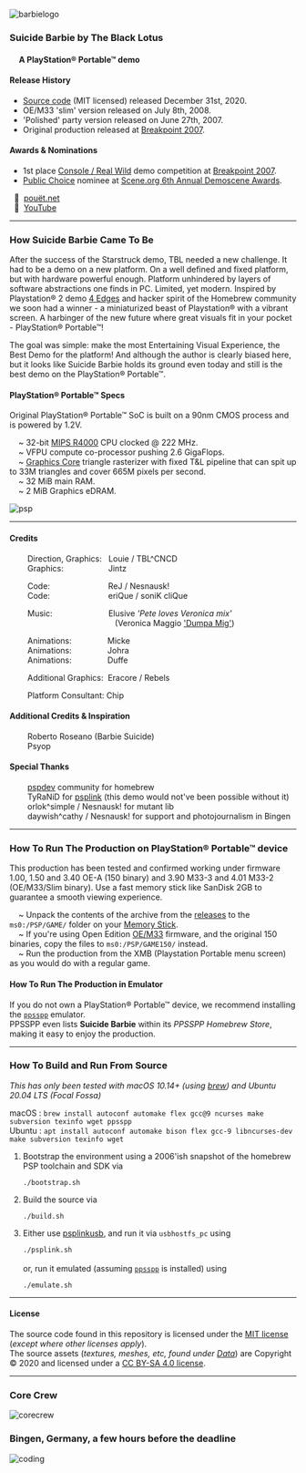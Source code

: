 ![barbielogo]
###	Suicide Barbie by The Black Lotus   
####      A PlayStation® Portable™ demo

####	Release History

* [Source code](https://github.com/theblacklotus/suicide-barbie) (MIT licensed) released December 31st, 2020.
* OE/M33 'slim' version released on July 8th, 2008.
* 'Polished' party version released on June 27th, 2007.
* Original production released at [Breakpoint 2007](https://breakpoint.untergrund.net/2007/).
 
####    Awards & Nominations
* 1st place [Console / Real Wild](https://breakpoint.untergrund.net/2007/compos_misc.php) demo competition at [Breakpoint 2007](https://breakpoint.untergrund.net/2007/).
* [Public Choice](https://www.pouet.net/awards.php#2007public-choice) nominee at [Scene.org 6th Annual Demoscene Awards](http://awards.scene.org/).
 
  :trumpet:  [pouët.net](https://www.pouet.net/prod.php?which=30284)  
  :movie_camera:  [YouTube](https://www.youtube.com/watch?v=Q1J7EBzwN3Q)

---

###	How Suicide Barbie Came To Be

After the success of the Starstruck demo, TBL needed a new challenge. It had to be a demo on a new platform. On a well defined and fixed platform, but with hardware powerful enough. Platform unhindered by layers of software abstractions one finds in PC. Limited, yet modern. Inspired by Playstation® 2 demo [4 Edges](https://www.pouet.net/prod.php?which=24552) and hacker spirit of the Homebrew community we soon had a winner - a miniaturized beast of Playstation® with a vibrant screen. A harbinger of the new future where great visuals fit in your pocket - PlayStation® Portable™!

The goal was simple: make the most Entertaining Visual Experience, the Best Demo for the platform! And although the author is clearly biased here, but it looks like Suicide Barbie holds its ground even today and still is the best demo on the PlayStation® Portable™.

#### PlayStation® Portable™ Specs
Original PlayStation® Portable™ SoC is built on a 90nm CMOS process and is powered by 1.2V.

    ~ 32-bit [MIPS R4000](https://en.wikipedia.org/wiki/R4000) CPU clocked @ 222 MHz.  
    ~ VFPU compute co-processor pushing 2.6 GigaFlops.  
    ~ [Graphics Core](https://www.techpowerup.com/gpu-specs/sony-psp-1000-gpu.b8184) triangle rasterizer with fixed T&L pipeline that can spit up to 33M triangles and cover 665M pixels per second.  
    ~ 32 MiB main RAM.  
    ~ 2 MiB Graphics eDRAM.  

![psp]

---

####	Credits

        Direction, Graphics:   Louie / TBL^CNCD  
        Graphics:                    Jintz  
  
        Code:                          ReJ / Nesnausk!  
        Code:                          eriQue / soniK cliQue  
  
        Music:                         Elusive _'Pete loves Veronica mix'_  
                                               (Veronica Maggio ['Dumpa Mig'](https://www.youtube.com/watch?v=fphQeXPvTaI))

        Animations:                Micke   
        Animations:                Johra   
        Animations:                Duffe   

        Additional Graphics:  Eracore / Rebels

        Platform Consultant: Chip
 
####	Additional Credits & Inspiration

        Roberto Roseano (Barbie Suicide)  
        Psyop
 
####	Special Thanks

        [pspdev](https://github.com/pspdev) community for homebrew  
        TyRaNiD for [psplink](https://github.com/pspdev/psplinkusb) (this demo would not've been possible without it)  
        orlok^simple / Nesnausk! for mutant lib  
        daywish^cathy / Nesnausk! for support and photojournalism in Bingen  

---

###	How To Run The Production on PlayStation® Portable™ device

This production has been tested and confirmed working under firmware 1.00, 1.50 and 3.40 OE-A (150 binary) and 3.90 M33-3 and 4.01 M33-2 (OE/M33/Slim binary). Use a fast memory stick like SanDisk 2GB to guarantee a smooth viewing experience.

    ~ Unpack the contents of the archive from the [releases](../../releases) to the `ms0:/PSP/GAME/` folder on your [Memory Stick](https://en.wikipedia.org/wiki/Memory_Stick).  
    ~ If you're using Open Edition [OE/M33](https://playstationdev.wiki/pspdevwiki/index.php?title=M33_Firmware) firmware, and the original 150 binaries, copy the files to `ms0:/PSP/GAME150/` instead.  
    ~ Run the production from the XMB (Playstation Portable menu screen) as you would do with a regular game.  

####	How To Run The Production in Emulator

If you do not own a PlayStation® Portable™ device, we recommend installing the [`ppsspp`](https://www.ppsspp.org/) emulator.  
PPSSPP even lists **Suicide Barbie** within its *PPSSPP Homebrew Store*, making it easy to enjoy the production.

---
###	How To Build and Run From Source

_This has only been tested with macOS 10.14+ (using [brew](https://brew.sh/)) and Ubuntu 20.04 LTS (Focal Fossa)_

macOS  : `brew install autoconf automake flex gcc@9 ncurses make subversion texinfo wget ppsspp`\
Ubuntu : `apt install autoconf automake bison flex gcc-9 libncurses-dev make subversion texinfo wget`

1. Bootstrap the environment using a 2006'ish snapshot of the homebrew PSP toolchain and SDK via  

	`./bootstrap.sh`

0. Build the source via

	`./build.sh`

0. Either use [psplinkusb](https://github.com/pspdev/psplinkusb), and run it via `usbhostfs_pc` using

	`./psplink.sh`  
\
or, run it emulated (assuming [`ppsspp`](https://www.ppsspp.org/) is installed) using

	`./emulate.sh`


---
####	License

The source code found in this repository is licensed under the [MIT license](LICENSE) (*except where other licenses apply*).  
The source assets (*textures, meshes, etc, found under [Data](Data)*) are Copyright © 2020 and licensed under a [CC BY-SA 4.0 license](https://creativecommons.org/licenses/by-sa/4.0/).

---

### Core Crew
![corecrew]

### Bingen, Germany, a few hours before the deadline
![coding]

[barbielogo]: www/barbielogo.png  "Suicide Barbie"
[psp]: www/OnDevice.jpg "Suicide Barbie on PSP1000"
[corecrew]: www/CoreCrew.jpg  "eriQue | Louie500 | ReJ"
[coding]: www/Coding.jpg "Coding in Bingen 2007"
